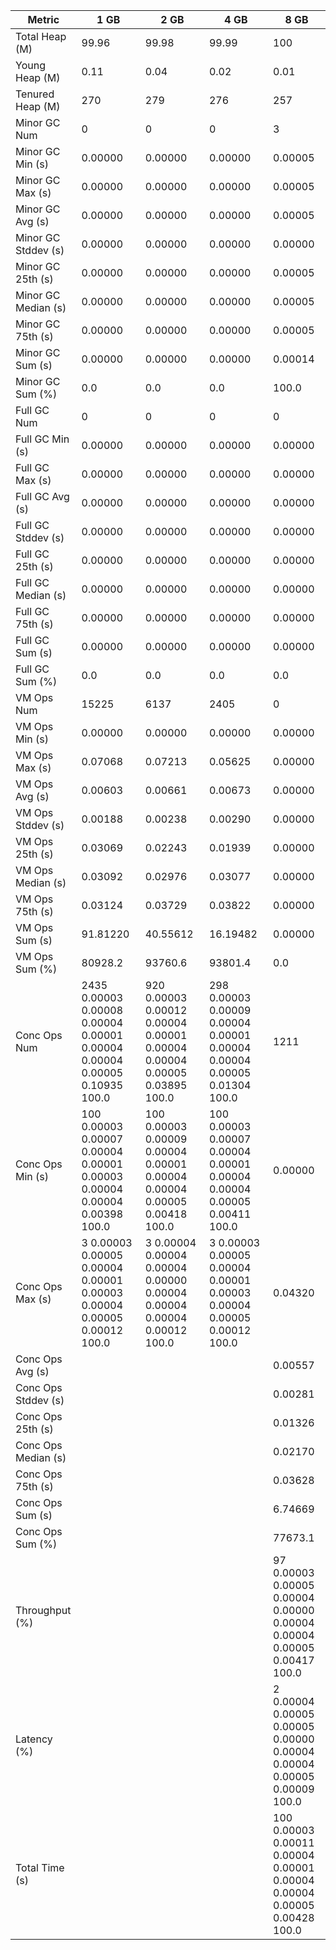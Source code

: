 | Metric | 1 GB | 2 GB | 4 GB | 8 GB |
|------|----|----|----|----|
| Total Heap (M) | 99.96 | 99.98 | 99.99 | 100 |
| Young Heap (M) | 0.11 | 0.04 | 0.02 | 0.01 |
| Tenured Heap (M) | 270 | 279 | 276 | 257 |
| Minor GC Num | 0 | 0 | 0 | 3 |
| Minor GC Min (s) | 0.00000 | 0.00000 | 0.00000 | 0.00005 |
| Minor GC Max (s) | 0.00000 | 0.00000 | 0.00000 | 0.00005 |
| Minor GC Avg (s) | 0.00000 | 0.00000 | 0.00000 | 0.00005 |
| Minor GC Stddev (s) | 0.00000 | 0.00000 | 0.00000 | 0.00000 |
| Minor GC 25th (s) | 0.00000 | 0.00000 | 0.00000 | 0.00005 |
| Minor GC Median (s) | 0.00000 | 0.00000 | 0.00000 | 0.00005 |
| Minor GC 75th (s) | 0.00000 | 0.00000 | 0.00000 | 0.00005 |
| Minor GC Sum (s) | 0.00000 | 0.00000 | 0.00000 | 0.00014 |
| Minor GC Sum (%) | 0.0 | 0.0 | 0.0 | 100.0 |
| Full GC Num | 0 | 0 | 0 | 0 |
| Full GC Min (s) | 0.00000 | 0.00000 | 0.00000 | 0.00000 |
| Full GC Max (s) | 0.00000 | 0.00000 | 0.00000 | 0.00000 |
| Full GC Avg (s) | 0.00000 | 0.00000 | 0.00000 | 0.00000 |
| Full GC Stddev (s) | 0.00000 | 0.00000 | 0.00000 | 0.00000 |
| Full GC 25th (s) | 0.00000 | 0.00000 | 0.00000 | 0.00000 |
| Full GC Median (s) | 0.00000 | 0.00000 | 0.00000 | 0.00000 |
| Full GC 75th (s) | 0.00000 | 0.00000 | 0.00000 | 0.00000 |
| Full GC Sum (s) | 0.00000 | 0.00000 | 0.00000 | 0.00000 |
| Full GC Sum (%) | 0.0 | 0.0 | 0.0 | 0.0 |
| VM Ops Num | 15225 | 6137 | 2405 | 0 |
| VM Ops Min (s) | 0.00000 | 0.00000 | 0.00000 | 0.00000 |
| VM Ops Max (s) | 0.07068 | 0.07213 | 0.05625 | 0.00000 |
| VM Ops Avg (s) | 0.00603 | 0.00661 | 0.00673 | 0.00000 |
| VM Ops Stddev (s) | 0.00188 | 0.00238 | 0.00290 | 0.00000 |
| VM Ops 25th (s) | 0.03069 | 0.02243 | 0.01939 | 0.00000 |
| VM Ops Median (s) | 0.03092 | 0.02976 | 0.03077 | 0.00000 |
| VM Ops 75th (s) | 0.03124 | 0.03729 | 0.03822 | 0.00000 |
| VM Ops Sum (s) | 91.81220 | 40.55612 | 16.19482 | 0.00000 |
| VM Ops Sum (%) | 80928.2 | 93760.6 | 93801.4 | 0.0 |
| Conc Ops Num | 2435	0.00003	0.00008	0.00004	0.00001	0.00004	0.00004	0.00005	0.10935	100.0 | 920	0.00003	0.00012	0.00004	0.00001	0.00004	0.00004	0.00005	0.03895	100.0 | 298	0.00003	0.00009	0.00004	0.00001	0.00004	0.00004	0.00005	0.01304	100.0 | 1211 |
| Conc Ops Min (s) | 100	0.00003	0.00007	0.00004	0.00001	0.00003	0.00004	0.00004	0.00398	100.0 | 100	0.00003	0.00009	0.00004	0.00001	0.00004	0.00004	0.00005	0.00418	100.0 | 100	0.00003	0.00007	0.00004	0.00001	0.00004	0.00004	0.00005	0.00411	100.0 | 0.00000 |
| Conc Ops Max (s) | 3	0.00003	0.00005	0.00004	0.00001	0.00003	0.00004	0.00005	0.00012	100.0 | 3	0.00004	0.00004	0.00004	0.00000	0.00004	0.00004	0.00004	0.00012	100.0 | 3	0.00003	0.00005	0.00004	0.00001	0.00003	0.00004	0.00005	0.00012	100.0 | 0.04320 |
| Conc Ops Avg (s) |  |  |  | 0.00557 |
| Conc Ops Stddev (s) |  |  |  | 0.00281 |
| Conc Ops 25th (s) |  |  |  | 0.01326 |
| Conc Ops Median (s) |  |  |  | 0.02170 |
| Conc Ops 75th (s) |  |  |  | 0.03628 |
| Conc Ops Sum (s) |  |  |  | 6.74669 |
| Conc Ops Sum (%) |  |  |  | 77673.1 |
| Throughput (%) |  |  |  | 97	0.00003	0.00005	0.00004	0.00000	0.00004	0.00004	0.00005	0.00417	100.0 |
| Latency (%) |  |  |  | 2	0.00004	0.00005	0.00005	0.00000	0.00004	0.00004	0.00005	0.00009	100.0 |
| Total Time (s) |  |  |  | 100	0.00003	0.00011	0.00004	0.00001	0.00004	0.00004	0.00005	0.00428	100.0 |
